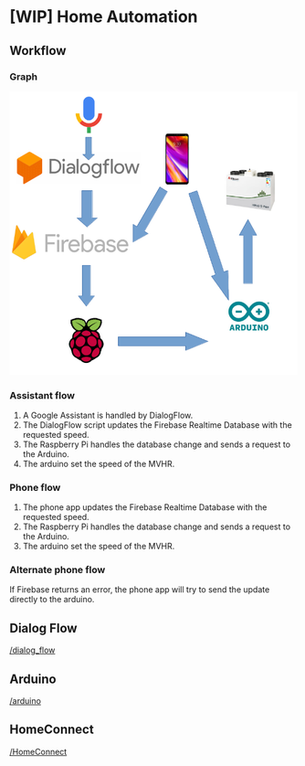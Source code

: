 # [WIP] Home Automation
## Workflow
### Graph
![Graph](https://github.com/m-i-k-e-e/home-automation/blob/master/graph.png?raw=true "graph")
### Assistant flow
1. A Google Assistant is handled by DialogFlow.
1. The DialogFlow script updates the Firebase Realtime Database with the requested speed.
1. The Raspberry Pi handles the database change and sends a request to the Arduino.
1. The arduino set the speed of the MVHR.
### Phone flow
1. The phone app updates the Firebase Realtime Database with the requested speed.
1. The Raspberry Pi handles the database change and sends a request to the Arduino.
1. The arduino set the speed of the MVHR.
### Alternate phone flow
If Firebase returns an error, the phone app will try to send the update directly to the arduino.
## Dialog Flow
[/dialog_flow](https://github.com/m-i-k-e-e/home-automation/blob/master/dialog_flow)
## Arduino
[/arduino](https://github.com/m-i-k-e-e/home-automation/tree/master/arduino)
## HomeConnect
[/HomeConnect](https://github.com/m-i-k-e-e/home-automation/blob/master/HomeConnect)
